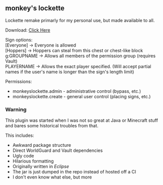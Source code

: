 monkey's lockette
-----------------

Lockette remake primarly for my personal use, but made available to all.

Download: [Click Here](https://github.com/mcmonkey4eva/monkeyslockette/raw/master/MonkeysLockette.jar)

Sign options:  
[Everyone]  -> Everyone is allowed  
[Hoppers]   -> Hoppers can steal from this chest or chest-like block  
g:GROUPNAME -> Allows all members of the permission group (requires Vault)  
PLAYERNAME  -> Allows the exact player specified. (Will accept partial names if the user's name is longer than the sign's length limit)  

Permissions:

- monkeyslockette.admin - administrative control (bypass, etc.)
- monkeyslockette.create - general user control (placing signs, etc.)

### Warning

This plugin was started when I was not so great at Java or Minecraft stuff and bares some historical troubles from that.

This includes:

- Awkward package structure
- Direct WorldGuard and Vault dependencies
- Ugly code
- Hilarious formatting
- Originally written in *Eclipse*
- The jar is just dumped in the repo instead of hosted off a CI
- I don't even know what else, but more
